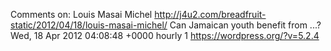 Comments on: Louis Masai Michel http://j4u2.com/breadfruit-static/2012/04/18/louis-masai-michel/ Can Jamaican youth benefit from ...? Wed, 18 Apr 2012 04:08:48 +0000  hourly   1  https://wordpress.org/?v=5.2.4